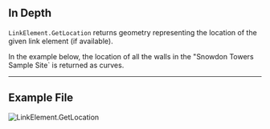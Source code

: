 ## In Depth
`LinkElement.GetLocation` returns geometry representing the location of the given link element (if available).

In the example below, the location of all the walls in the "Snowdon Towers Sample Site` is returned as curves.
___
## Example File

![LinkElement.GetLocation](./Revit.Elements.LinkElement.GetLocation_img.jpg)